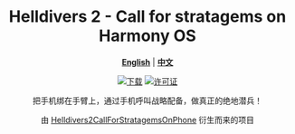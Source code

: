 <div align="center">
  
# Helldivers 2 - Call for stratagems on Harmony OS

[**English**](./README.md) | [**中文**](./README_zh_CN.md)

[![下载](https://img.shields.io/github/v/release/WisteFinch/Helldivers2CallForStratagemsOnHarmony)](https://github.com/WisteFinch/Helldivers2CallForStratagemsOnHarmony/releases/latest)
[![许可证](https://img.shields.io/github/license/WisteFinch/Helldivers2CallForStratagemsOnHarmony)](https://github.com/WisteFinch/Helldivers2CallForStratagemsOnHarmony/blob/main/LICENSE)

把手机绑在手臂上，通过手机呼叫战略配备，做真正的绝地潜兵！

由 [Helldivers2CallForStratagemsOnPhone](https://github.com/WisteFinch/Helldivers2CallForStratagemsOnPhone) 衍生而来的项目

</div>

